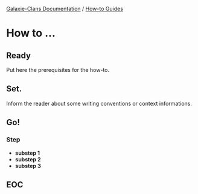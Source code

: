 [Galaxie-Clans Documentation](README.md) / [How-to Guides](_HOWTO__.md)

# How to ...

## Ready

Put here the prerequisites for the how-to.

## Set.

Inform the reader about some writing conventions or context informations.

## Go!

### Step

* __substep 1__
* __substep 2__
* __substep 3__

## EOC